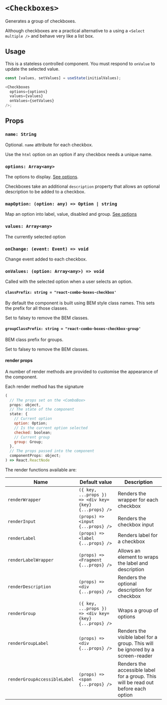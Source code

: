 # `<Checkboxes>`

Generates a group of checkboxes.

Although checkboxes are a practical alternative to a using a `<Select multiple />`
and behave very like a list box.

## Usage

This is a stateless controlled component. You must respond to `onValue` to update the selected value.

```js
const [values, setValues] = useState(initialValues);

<Checkboxes
  options={options}
  values={values}
  onValues={setValues}
/>;
```

## Props

### `name: String`

Optional. `name` attribute for each checkbox.

Use the `html` option on an option if any checkbox needs a unique name.

### `options: Array<any>`

The options to display. [See options][options].

Checkboxes take an additional `description` property that allows an optional description to be added to a checkbox.

### `mapOption: (option: any) => Option | string`

Map an option into label, value, disabled and group. [See options][options]

### `values: Array<any>`

The currently selected option

### `onChange: (event: Event) => void`

Change event added to each checkbox.

### `onValues: (option: Array<any>) => void`

Called with the selected option when a user selects an option.

#### `classPrefix: string = "react-combo-boxes-checkbox'`

By default the component is built using BEM style class names. This sets the prefix for all those classes.

Set to falsey to remove the BEM classes.

#### `groupClassPrefix: string = "react-combo-boxes-checkbox-group'`

BEM class prefix for groups.

Set to falsey to remove the BEM classes.

#### render props

A number of render methods are provided to customise the appearance of the component.

Each render method has the signature

```js
(
  // The props set on the <ComboBox>
  props: object,
  // The state of the component
  state: {
    // Current option
    option: Option;
    // Is the current option selected
    checked: boolean;
    // Current group
    group: Group;
  },
  // The props passed into the component
  componentProps: object;
) => React.ReactNode
```

The render functions available are:

| Name                         | Default value                                         | Description                                                                        |
| ---------------------------- | ----------------------------------------------------- | ---------------------------------------------------------------------------------- |
| `renderWrapper`              | `({ key, ...props }) => <div key={key} {...props} />` | Renders the wrapper for each checkbox                                              |
| `renderInput`                | `(props) => <input {...props} />`                     | Renders the checkbox input                                                         |
| `renderLabel`                | `(props) => <label {...props} />`                     | Renders label for a checkbox                                                       |
| `renderLabelWrapper`         | `(props) => <Fragment {...props} />`                  | Allows an element to wraps the label and description                               |
| `renderDescription`          | `(props) => <div {...props} />`                       | Renders the optional description for checkbox                                      |
| `renderGroup`                | `({ key, ...props }) => <div key={key} {...props} />` | Wraps a group of options                                                           |
| `renderGroupLabel`           | `(props) => <div {...props} />`                       | Renders the visible label for a group. This will be ignored by a screen-reader     |
| `renderGroupAccessibleLabel` | `(props) => <span {...props} />`                      | Renders the accessible label for a group. This will be read out before each option |

[options]: options.md
